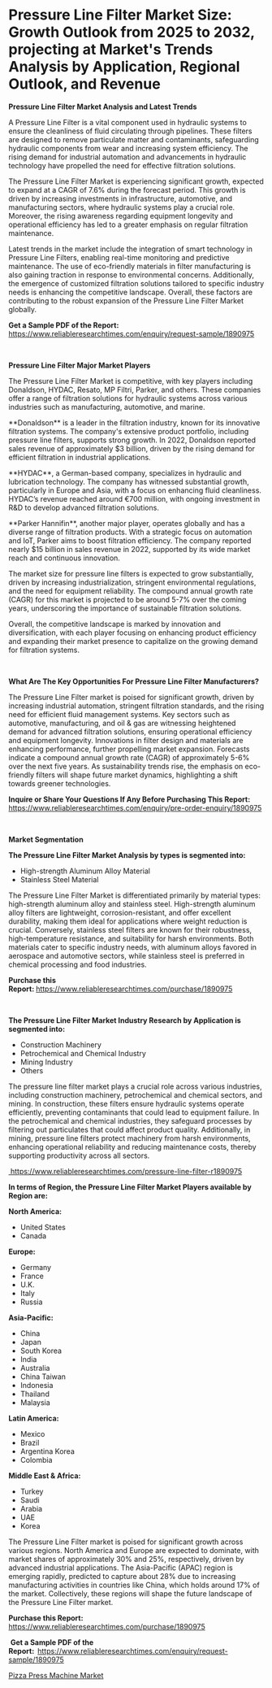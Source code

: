 <p><h1>Pressure Line Filter Market Size: Growth Outlook from 2025 to 2032, projecting at Market's Trends Analysis by Application, Regional Outlook, and Revenue</h1></p><p><strong>Pressure Line Filter Market Analysis and Latest Trends</strong></p>
<p><p>A Pressure Line Filter is a vital component used in hydraulic systems to ensure the cleanliness of fluid circulating through pipelines. These filters are designed to remove particulate matter and contaminants, safeguarding hydraulic components from wear and increasing system efficiency. The rising demand for industrial automation and advancements in hydraulic technology have propelled the need for effective filtration solutions.</p><p>The Pressure Line Filter Market is experiencing significant growth, expected to expand at a CAGR of 7.6% during the forecast period. This growth is driven by increasing investments in infrastructure, automotive, and manufacturing sectors, where hydraulic systems play a crucial role. Moreover, the rising awareness regarding equipment longevity and operational efficiency has led to a greater emphasis on regular filtration maintenance.</p><p>Latest trends in the market include the integration of smart technology in Pressure Line Filters, enabling real-time monitoring and predictive maintenance. The use of eco-friendly materials in filter manufacturing is also gaining traction in response to environmental concerns. Additionally, the emergence of customized filtration solutions tailored to specific industry needs is enhancing the competitive landscape. Overall, these factors are contributing to the robust expansion of the Pressure Line Filter Market globally.</p></p>
<p><strong>Get a Sample PDF of the Report:&nbsp;</strong> <a href="https://www.reliableresearchtimes.com/enquiry/request-sample/1890975?utm_campaign=2199&utm_medium=2&utm_source=Github&utm_content=ia&utm_term=22022025&utm_id=pressure-line-filter">https://www.reliableresearchtimes.com/enquiry/request-sample/1890975</a></p>
<p>&nbsp;</p>
<p><strong>Pressure Line Filter Major Market Players</strong></p>
<p><p>The Pressure Line Filter Market is competitive, with key players including Donaldson, HYDAC, Resato, MP Filtri, Parker, and others. These companies offer a range of filtration solutions for hydraulic systems across various industries such as manufacturing, automotive, and marine.</p><p>**Donaldson** is a leader in the filtration industry, known for its innovative filtration systems. The company's extensive product portfolio, including pressure line filters, supports strong growth. In 2022, Donaldson reported sales revenue of approximately $3 billion, driven by the rising demand for efficient filtration in industrial applications.</p><p>**HYDAC**, a German-based company, specializes in hydraulic and lubrication technology. The company has witnessed substantial growth, particularly in Europe and Asia, with a focus on enhancing fluid cleanliness. HYDAC’s revenue reached around €700 million, with ongoing investment in R&D to develop advanced filtration solutions. </p><p>**Parker Hannifin**, another major player, operates globally and has a diverse range of filtration products. With a strategic focus on automation and IoT, Parker aims to boost filtration efficiency. The company reported nearly $15 billion in sales revenue in 2022, supported by its wide market reach and continuous innovation.</p><p>The market size for pressure line filters is expected to grow substantially, driven by increasing industrialization, stringent environmental regulations, and the need for equipment reliability. The compound annual growth rate (CAGR) for this market is projected to be around 5-7% over the coming years, underscoring the importance of sustainable filtration solutions.</p><p>Overall, the competitive landscape is marked by innovation and diversification, with each player focusing on enhancing product efficiency and expanding their market presence to capitalize on the growing demand for filtration systems.</p></p>
<p>&nbsp;</p>
<p><strong>What Are The Key Opportunities For Pressure Line Filter Manufacturers?</strong></p>
<p><p>The Pressure Line Filter market is poised for significant growth, driven by increasing industrial automation, stringent filtration standards, and the rising need for efficient fluid management systems. Key sectors such as automotive, manufacturing, and oil & gas are witnessing heightened demand for advanced filtration solutions, ensuring operational efficiency and equipment longevity. Innovations in filter design and materials are enhancing performance, further propelling market expansion. Forecasts indicate a compound annual growth rate (CAGR) of approximately 5-6% over the next five years. As sustainability trends rise, the emphasis on eco-friendly filters will shape future market dynamics, highlighting a shift towards greener technologies.</p></p>
<p><strong>Inquire or Share Your Questions If Any Before Purchasing This Report:</strong> <a href="https://www.reliableresearchtimes.com/enquiry/pre-order-enquiry/1890975?utm_campaign=2199&utm_medium=2&utm_source=Github&utm_content=ia&utm_term=22022025&utm_id=pressure-line-filter">https://www.reliableresearchtimes.com/enquiry/pre-order-enquiry/1890975</a></p>
<p>&nbsp;</p>
<p><strong>Market Segmentation</strong></p>
<p><strong>The Pressure Line Filter Market Analysis by types is segmented into:</strong></p>
<p><ul><li>High-strength Aluminum Alloy Material</li><li>Stainless Steel Material</li></ul></p>
<p><p>The Pressure Line Filter Market is differentiated primarily by material types: high-strength aluminum alloy and stainless steel. High-strength aluminum alloy filters are lightweight, corrosion-resistant, and offer excellent durability, making them ideal for applications where weight reduction is crucial. Conversely, stainless steel filters are known for their robustness, high-temperature resistance, and suitability for harsh environments. Both materials cater to specific industry needs, with aluminum alloys favored in aerospace and automotive sectors, while stainless steel is preferred in chemical processing and food industries.</p></p>
<p><strong>Purchase this Report:&nbsp;</strong><a href="https://www.reliableresearchtimes.com/purchase/1890975?utm_campaign=2199&utm_medium=2&utm_source=Github&utm_content=ia&utm_term=22022025&utm_id=pressure-line-filter">https://www.reliableresearchtimes.com/purchase/1890975</a></p>
<p>&nbsp;</p>
<p><strong>The Pressure Line Filter Market Industry Research by Application is segmented into:</strong></p>
<p><ul><li>Construction Machinery</li><li>Petrochemical and Chemical Industry</li><li>Mining Industry</li><li>Others</li></ul></p>
<p><p>The pressure line filter market plays a crucial role across various industries, including construction machinery, petrochemical and chemical sectors, and mining. In construction, these filters ensure hydraulic systems operate efficiently, preventing contaminants that could lead to equipment failure. In the petrochemical and chemical industries, they safeguard processes by filtering out particulates that could affect product quality. Additionally, in mining, pressure line filters protect machinery from harsh environments, enhancing operational reliability and reducing maintenance costs, thereby supporting productivity across all sectors.</p></p>
<p><a href="https://www.reliableresearchtimes.com/pressure-line-filter-r1890975?utm_campaign=2199&utm_medium=2&utm_source=Github&utm_content=ia&utm_term=22022025&utm_id=pressure-line-filter">&nbsp;https://www.reliableresearchtimes.com/pressure-line-filter-r1890975</a></p>
<p><strong>In terms of Region, the Pressure Line Filter Market Players available by Region are:</strong></p>
<p>
    <p> <strong> North America: </strong>
        <ul>
            <li>United States</li>
            <li>Canada</li>
        </ul>
        </p> 
    <p> <strong> Europe: </strong>
        <ul>
            <li>Germany</li>
            <li>France</li>
            <li>U.K.</li>
            <li>Italy</li>
            <li>Russia</li>
        </ul>
        </p> 
    <p> <strong> Asia-Pacific: </strong>
        <ul>
            <li>China</li>
            <li>Japan</li>
            <li>South Korea</li>
            <li>India</li>
            <li>Australia</li>
            <li>China Taiwan</li>
            <li>Indonesia</li>
            <li>Thailand</li>
            <li>Malaysia</li>
        </ul>
        </p> 
    <p> <strong> Latin America: </strong>
        <ul>
            <li>Mexico</li>
            <li>Brazil</li>
            <li>Argentina Korea</li>
            <li>Colombia</li>
        </ul>
        </p> 
    <p> <strong> Middle East & Africa: </strong>
        <ul>
            <li>Turkey</li>
            <li>Saudi</li>
            <li>Arabia</li>
            <li>UAE</li>
            <li>Korea</li>
        </ul>
    </p>
    </p>
<p><p>The Pressure Line Filter market is poised for significant growth across various regions. North America and Europe are expected to dominate, with market shares of approximately 30% and 25%, respectively, driven by advanced industrial applications. The Asia-Pacific (APAC) region is emerging rapidly, predicted to capture about 28% due to increasing manufacturing activities in countries like China, which holds around 17% of the market. Collectively, these regions will shape the future landscape of the Pressure Line Filter market.</p></p>
<p><strong>Purchase this Report: </strong><a href="https://www.reliableresearchtimes.com/purchase/1890975?utm_campaign=2199&utm_medium=2&utm_source=Github&utm_content=ia&utm_term=22022025&utm_id=pressure-line-filter">https://www.reliableresearchtimes.com/purchase/1890975</a></p>
<p>&nbsp;<strong>Get a Sample PDF of the Report:&nbsp;&nbsp;</strong><a href="https://www.reliableresearchtimes.com/enquiry/request-sample/1890975?utm_campaign=2199&utm_medium=2&utm_source=Github&utm_content=ia&utm_term=22022025&utm_id=pressure-line-filter">https://www.reliableresearchtimes.com/enquiry/request-sample/1890975</a></p>
<p><strong></strong></p>
<p><p><a href="https://github.com/SamiaChowdhury801/Market-Research-Report-List-1/blob/main/pizza-press-machine-market.md?utm_campaign=2199&utm_medium=2&utm_source=Github&utm_content=ia&utm_term=22022025&utm_id=pressure-line-filter">Pizza Press Machine Market</a></p></p>